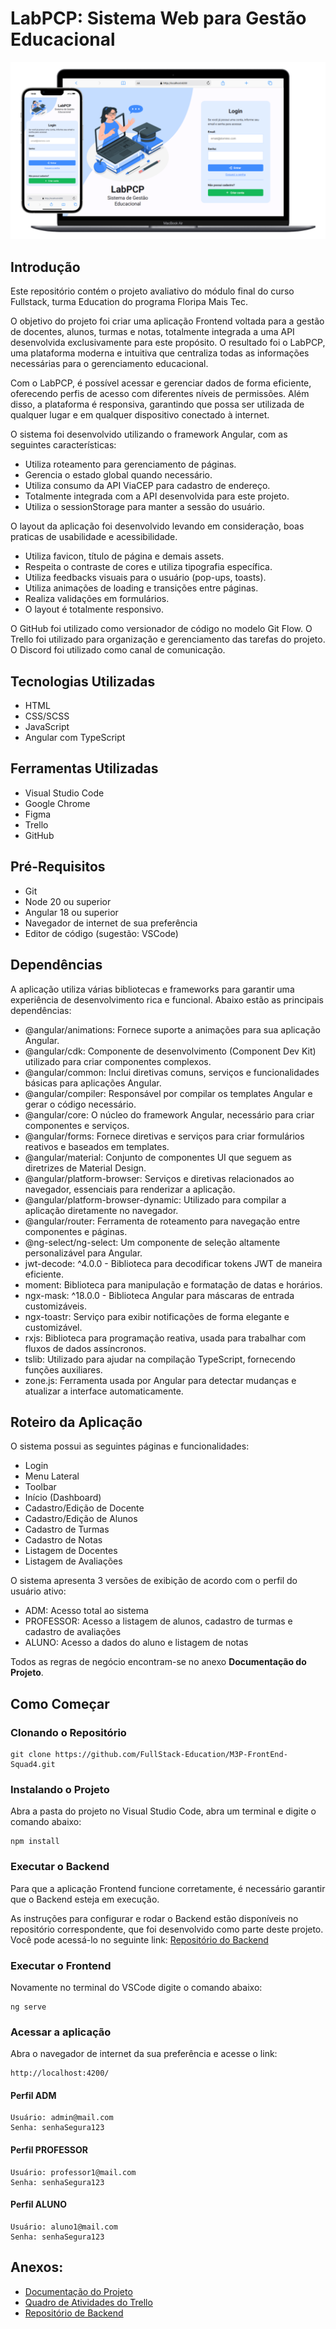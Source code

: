 # LabPCP: Sistema Web para Gestão Educacional

![LabPCP](/LabPCP.png)

## Introdução

Este repositório contém o projeto avaliativo do módulo final do curso Fullstack, turma Education do programa Floripa Mais Tec.

O objetivo do projeto foi criar uma aplicação Frontend voltada para a gestão de docentes, alunos, turmas e notas, totalmente integrada a uma API desenvolvida exclusivamente para este propósito. O resultado foi o LabPCP, uma plataforma moderna e intuitiva que centraliza todas as informações necessárias para o gerenciamento educacional.

Com o LabPCP, é possível acessar e gerenciar dados de forma eficiente, oferecendo perfis de acesso com diferentes níveis de permissões. Além disso, a plataforma é responsiva, garantindo que possa ser utilizada de qualquer lugar e em qualquer dispositivo conectado à internet.

O sistema foi desenvolvido utilizando o framework Angular, com as seguintes características:

- Utiliza roteamento para gerenciamento de páginas.
- Gerencia o estado global quando necessário.
- Utiliza consumo da API ViaCEP para cadastro de endereço.
- Totalmente integrada com a API desenvolvida para este projeto.
- Utiliza o sessionStorage para manter a sessão do usuário.

O layout da aplicação foi desenvolvido levando em consideração, boas praticas de usabilidade e acessibilidade.

- Utiliza favicon, título de página e demais assets.
- Respeita o contraste de cores e utiliza tipografia específica.
- Utiliza feedbacks visuais para o usuário (pop-ups, toasts).
- Utiliza animações de loading e transições entre páginas.
- Realiza validações em formulários.
- O layout é totalmente responsivo.

O GitHub foi utilizado como versionador de código no modelo Git Flow.
O Trello foi utilizado para organização e gerenciamento das tarefas do projeto.
O Discord foi utilizado como canal de comunicação.

## Tecnologias Utilizadas

- HTML
- CSS/SCSS
- JavaScript
- Angular com TypeScript

## Ferramentas Utilizadas

- Visual Studio Code
- Google Chrome
- Figma
- Trello
- GitHub

## Pré-Requisitos

- Git
- Node 20 ou superior
- Angular 18 ou superior
- Navegador de internet de sua preferência
- Editor de código (sugestão: VSCode)

## Dependências

A aplicação utiliza várias bibliotecas e frameworks para garantir uma experiência de desenvolvimento rica e funcional. Abaixo estão as principais dependências:

- @angular/animations: Fornece suporte a animações para sua aplicação Angular.
- @angular/cdk: Componente de desenvolvimento (Component Dev Kit) utilizado para criar componentes complexos.
- @angular/common: Inclui diretivas comuns, serviços e funcionalidades básicas para aplicações Angular.
- @angular/compiler: Responsável por compilar os templates Angular e gerar o código necessário.
- @angular/core: O núcleo do framework Angular, necessário para criar componentes e serviços.
- @angular/forms: Fornece diretivas e serviços para criar formulários reativos e baseados em templates.
- @angular/material: Conjunto de componentes UI que seguem as diretrizes de Material Design.
- @angular/platform-browser: Serviços e diretivas relacionados ao navegador, essenciais para renderizar a aplicação.
- @angular/platform-browser-dynamic: Utilizado para compilar a aplicação diretamente no navegador.
- @angular/router: Ferramenta de roteamento para navegação entre componentes e páginas.
- @ng-select/ng-select: Um componente de seleção altamente personalizável para Angular.
- jwt-decode: ^4.0.0 - Biblioteca para decodificar tokens JWT de maneira eficiente.
- moment: Biblioteca para manipulação e formatação de datas e horários.
- ngx-mask: ^18.0.0 - Biblioteca Angular para máscaras de entrada customizáveis.
- ngx-toastr: Serviço para exibir notificações de forma elegante e customizável.
- rxjs: Biblioteca para programação reativa, usada para trabalhar com fluxos de dados assíncronos.
- tslib: Utilizado para ajudar na compilação TypeScript, fornecendo funções auxiliares.
- zone.js: Ferramenta usada por Angular para detectar mudanças e atualizar a interface automaticamente.

## Roteiro da Aplicação

O sistema possui as seguintes páginas e funcionalidades:

- Login
- Menu Lateral
- Toolbar
- Início (Dashboard)
- Cadastro/Edição de Docente
- Cadastro/Edição de Alunos
- Cadastro de Turmas
- Cadastro de Notas
- Listagem de Docentes
- Listagem de Avaliações

O sistema apresenta 3 versões de exibição de acordo com o perfil do usuário ativo:

- ADM: Acesso total ao sistema
- PROFESSOR: Acesso a listagem de alunos, cadastro de turmas e cadastro de avaliações
- ALUNO: Acesso a dados do aluno e listagem de notas

Todos as regras de negócio encontram-se no anexo **Documentação do Projeto**.

## Como Começar

### Clonando o Repositório

```
git clone https://github.com/FullStack-Education/M3P-FrontEnd-Squad4.git
```

### Instalando o Projeto

Abra a pasta do projeto no Visual Studio Code, abra um terminal e digite o comando abaixo:

```
npm install
```

### Executar o Backend

Para que a aplicação Frontend funcione corretamente, é necessário garantir que o Backend esteja em execução.

As instruções para configurar e rodar o Backend estão disponíveis no repositório correspondente, que foi desenvolvido como parte deste projeto. Você pode acessá-lo no seguinte link:
[Repositório do Backend](https://github.com/FullStack-Education/M3P-BackEnd-Squad4.git)

### Executar o Frontend

Novamente no terminal do VSCode digite o comando abaixo:

```
ng serve
```

### Acessar a aplicação

Abra o navegador de internet da sua preferência e acesse o link:

```
http://localhost:4200/
```

#### Perfil ADM

```
Usuário: admin@mail.com
Senha: senhaSegura123
```

#### Perfil PROFESSOR

```
Usuário: professor1@mail.com
Senha: senhaSegura123
```

#### Perfil ALUNO

```
Usuário: aluno1@mail.com
Senha: senhaSegura123
```

## Anexos:

- [Documentação do Projeto](FullStack%20%5BEducation%5D%20-%20Módulo%203%20-%20Projeto%20Avaliativo.pdf)
- [Quadro de Atividades do Trello](https://trello.com/invite/b/670996c64e01cf82926d2fbf/ATTIb0033af209a2fcc95e584847c61e13303FF286C2/m3p-frontend-squad-4)
- [Repositório de Backend](https://github.com/FullStack-Education/M3P-BackEnd-Squad4.git)
